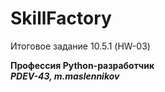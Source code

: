 # SkillFactory
Итоговое задание 10.5.1 (HW-03)

<b>Профессия Python-разработчик<b><br>
<i><b>PDEV-43, m.maslennikov</b></i>
